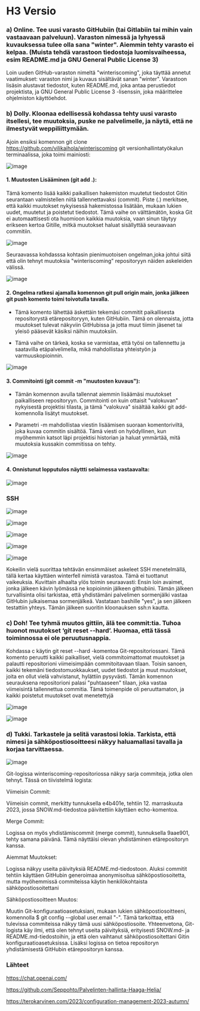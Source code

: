 # H3 Versio

### a) Online. Tee uusi varasto GitHubiin (tai Gitlabiin tai mihin vain vastaavaan palveluun). Varaston nimessä ja lyhyessä kuvauksessa tulee olla sana "winter". Aiemmin tehty varasto ei kelpaa. (Muista tehdä varastoon tiedostoja luomisvaiheessa, esim README.md ja GNU General Public License 3)

Loin uuden GitHub-varaston nimeltä "winteriscoming", joka täyttää annetut vaatimukset: varaston nimi ja kuvaus sisältävät sanan "winter". Varastoon lisäsin alustavat tiedostot, kuten README.md, joka antaa perustiedot projektista, ja GNU General Public License 3 -lisenssin, joka määrittelee ohjelmiston käyttöehdot.

### b) Dolly. Kloonaa edellisessä kohdassa tehty uusi varasto itsellesi, tee muutoksia, puske ne palvelimelle, ja näytä, että ne ilmestyvät weppiliittymään.

 Ajoin ensiksi komennon git clone https://github.com/vilikaihola/winteriscoming git versionhallintatyökalun terminaalissa, joka toimi mainiosti:

![image](https://github.com/vilikaihola/Palvelinten-hallinta/assets/148875596/f0bbd985-9400-4739-b5cf-ed091846a651)

#### 1. Muutosten Lisääminen (git add .):

Tämä komento lisää kaikki paikallisen hakemiston muutetut tiedostot Gitin seurantaan valmistellen niitä tallennettavaksi (commit). Piste (.) merkitsee, että kaikki muutokset nykyisessä hakemistossa lisätään, mukaan lukien uudet, muutetut ja poistetut tiedostot.
Tämä vaihe on välttämätön, koska Git ei automaattisesti ota huomioon kaikkia muutoksia, vaan sinun täytyy erikseen kertoa Gitille, mitkä muutokset haluat sisällyttää seuraavaan commitiin.

![image](https://github.com/vilikaihola/Palvelinten-hallinta/assets/148875596/826aeb11-c05b-4cc0-b696-f2644b69257c)


Seuraavassa kohdasssa kohtasin pienimuotoisen ongelman,joka johtui siitä että olin tehnyt muutoksia "winteriscoming" repositoryyn näiden askeleiden välissä. 

![image](https://github.com/vilikaihola/Palvelinten-hallinta/assets/148875596/3c682e4a-cdbf-4b76-993e-6f12c1ba3aff)

#### 2. Ongelma ratkesi ajamalla komennon git pull origin main, jonka jälkeen git push komento toimi toivotulla tavalla.

- Tämä komento lähettää äskettäin tekemäsi commitit paikallisesta repositorystä etärepositoryyn, kuten GitHubiin. Tämä on olennaista, jotta muutokset tulevat näkyviin GitHubissa ja jotta muut tiimin jäsenet tai yleisö pääsevät käsiksi näihin muutoksiin.

- Tämä vaihe on tärkeä, koska se varmistaa, että työsi on tallennettu ja saatavilla etäpalvelimella, mikä mahdollistaa yhteistyön ja varmuuskopioinnin.

![image](https://github.com/vilikaihola/Palvelinten-hallinta/assets/148875596/315c0110-9a66-4f21-9fdc-0cd51c739b8b)


#### 3. Commitointi (git commit -m "muutosten kuvaus"):

- Tämän komennon avulla tallennat aiemmin lisäämäsi muutokset paikalliseen repositoryyn. Commitointi on kuin ottaisit "valokuvan" nykyisestä projektisi tilasta, ja tämä "valokuva" sisältää kaikki git add-komennolla lisätyt muutokset.

- Parametri -m mahdollistaa viestin lisäämisen suoraan komentoriviltä, joka kuvaa commitin sisältöä. Tämä viesti on hyödyllinen, kun myöhemmin katsot läpi projektisi historian ja haluat ymmärtää, mitä muutoksia kussakin commitissa on tehty.

![image](https://github.com/vilikaihola/Palvelinten-hallinta/assets/148875596/cee20fbe-0132-4d4d-91bb-0cc4a0a376c3)

#### 4. Onnistunut lopputulos näyttti selaimessa vastaavalta:

![image](https://github.com/vilikaihola/Palvelinten-hallinta/assets/148875596/4dcbab20-c8eb-4d61-ae48-6b4574ed5a5e)


### SSH

![image](https://github.com/vilikaihola/Palvelinten-hallinta/assets/148875596/9ce7f1e8-aa59-4ae9-90b8-121636a1b57a)


![image](https://github.com/vilikaihola/Palvelinten-hallinta/assets/148875596/924375ca-686d-4a26-9020-47fe2a932430)


![image](https://github.com/vilikaihola/Palvelinten-hallinta/assets/148875596/833002be-64b1-4ed7-879d-cf5189fbdf2b)

![image](https://github.com/vilikaihola/Palvelinten-hallinta/assets/148875596/49fc7601-4244-4e9b-bae5-18879ebafce0)


![image](https://github.com/vilikaihola/Palvelinten-hallinta/assets/148875596/377daf72-2563-4776-a012-6c27841acec5)


Kokeilin vielä suorittaa tehtävän ensimmäiset askeleet SSH menetelmällä, tällä kertaa käyttäen winterfell nimistä varastoa. Tämä ei tuottanut vaikeuksia. Kuvittain alhaalta ylös toimin seuraavasti: Ensin loin avaimet, jonka jälkeen kävin lyömässä ne kopioinnin jälkeen githubiini. Tämän jälkeen turvallisinta olisi tarkistaa, että yhdistämäni palvelimen sormenjälki vastaa GitHubin julkaisemaa sormenjälkeä. Vastataan bashille "yes", ja sen jälkeen testattiin yhteys. Tämän jälkeen suoritin kloonauksen ssh:n kautta.

### c) Doh! Tee tyhmä muutos gittiin, älä tee commit:tia. Tuhoa huonot muutokset ‘git reset --hard’. Huomaa, että tässä toiminnossa ei ole peruutusnappia.

Kohdassa c käytin git reset --hard -komentoa Git-repositoriossani. Tämä komento peruutti kaikki paikalliset, vielä commitoimattomat muutokset ja palautti repositorioni viimeisimpään commitoitavaan tilaan. Toisin sanoen, kaikki tekemäni tiedostomuokkaukset, uudet tiedostot ja muut muutokset, joita en ollut vielä vahvistanut, hylättiin pysyvästi. Tämän komennon seurauksena repositorioni palasi "puhtaaseen" tilaan, joka vastaa viimeisintä tallennettua commitia. Tämä toimenpide oli peruuttamaton, ja kaikki poistetut muutokset ovat menetettyjä

![image](https://github.com/vilikaihola/Palvelinten-hallinta/assets/148875596/de43d0f6-2503-4640-8e64-50435aa497ed)

![image](https://github.com/vilikaihola/Palvelinten-hallinta/assets/148875596/0319e5d3-ddd3-48dc-b11a-4c99f64f5050)


### d) Tukki. Tarkastele ja selitä varastosi lokia. Tarkista, että nimesi ja sähköpostiosoitteesi näkyy haluamallasi tavalla ja korjaa tarvittaessa.

![image](https://github.com/vilikaihola/Palvelinten-hallinta/assets/148875596/a4f30b71-75f5-4b95-bc48-d3fd779df6bf)


Git-logissa winteriscoming-repositoriossa näkyy sarja commiteja, jotka olen tehnyt. Tässä on tiivistelmä logista:

Viimeisin Commit:

Viimeisin commit, merkitty tunnuksella e4b401e, tehtiin 12. marraskuuta 2023, jossa SNOW.md-tiedostoa päivitettiin käyttäen echo-komentoa.

Merge Commit:

Logissa on myös yhdistämiscommit (merge commit), tunnuksella 9aae901, tehty samana päivänä. Tämä näyttäisi olevan yhdistäminen etärepositoryn kanssa.

Aiemmat Muutokset:

Logissa näkyy useita päivityksiä README.md-tiedostoon. Aluksi commitit tehtiin käyttäen GitHubin generoimaa anonymisoitua sähköpostiosoitetta, mutta myöhemmissä commiteissa käytin henkilökohtaista sähköpostiosoitettani

Sähköpostiosoitteen Muutos:

Muutin Git-konfiguraatioasetuksiani, mukaan lukien sähköpostiosoitteeni, komennolla $ git config --global user.email "-". Tämä tarkoittaa, että tulevissa commiteissa näkyy tämä uusi sähköpostiosoite.
Yhteenvetona, Git-logista käy ilmi, että olen tehnyt useita päivityksiä, erityisesti SNOW.md- ja README.md-tiedostoihin, ja että olen vaihtanut sähköpostiosoitettani Gitin konfiguraatioasetuksissa. Lisäksi logissa on tietoa repositoryn yhdistämisestä GitHubin etärepositoryn kanssa.


### Lähteet

https://chat.openai.com/

https://github.com/Seppohto/Palvelinten-hallinta-Haaga-Helia/

https://terokarvinen.com/2023/configuration-management-2023-autumn/
